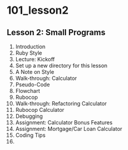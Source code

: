 # 101_lesson2

## Lesson 2: Small Programs
1.  Introduction
2.  Ruby Style
3.  Lecture: Kickoff
4.  Set up a new directory for this lesson
5.  A Note on Style
6.  Walk-through: Calculator
7.  Pseudo-Code
8.  Flowchart
9.  Rubocop
10. Walk-through: Refactoring Calculator
11. Rubocop Calculator
12. Debugging
13. Assignment: Calculator Bonus Features
14. Assignment: Mortgage/Car Loan Calculator
15. Coding Tips
16. 
